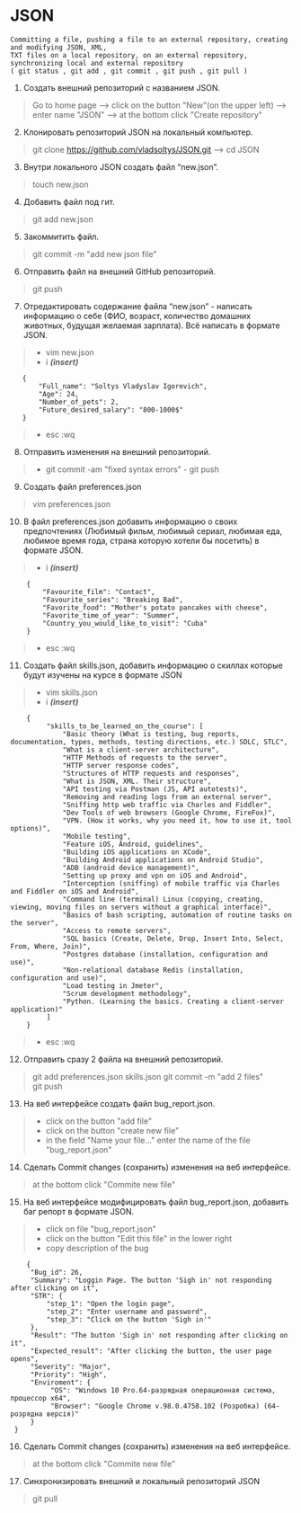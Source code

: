 # JSON
```
Committing a file, pushing a file to an external repository, creating and modifying JSON, XML, 
TXT files on a local repository, on an external repository, synchronizing local and external repository 
( git status , git add , git commit , git push , git pull )
```

1. Создать внешний репозиторий c названием JSON.
>    Go to home page --> click on the button "New"(on the upper left) --> enter name "JSON" --> at the bottom click "Create repository"    
2. Клонировать репозиторий JSON на локальный компьютер. 
>    git clone https://github.com/vladsoltys/JSON.git --> cd JSON
3. Внутри локального JSON создать файл “new.json”. 
>    touch new.json
4. Добавить файл под гит.
>    git add new.json
5. Закоммитить файл. 
>    git commit -m "add new json file"
6. Отправить файл на внешний GitHub репозиторий. 
>    git push
7. Отредактировать содержание файла “new.json” - написать информацию о себе 
     (ФИО, возраст, количество домашних животных, будущая желаемая зарплата). 
     Всё написать в формате JSON. 
>    - vim new.json  
>    - i ***(insert)***
     
       {
           "Full_name": "Soltys Vladyslav Igorevich",
           "Age": 24,
           "Number_of_pets": 2,
           "Future_desired_salary": "800-1000$"
       }
                                                                                
>    - esc :wq

 8. Отправить изменения на внешний репозиторий. 
>    - git commit -am "fixed syntax errors"
     - git push

 9. Создать файл preferences.json 
>    vim preferences.json
 10. В файл preferences.json добавить информацию о своих предпочтениях 
     (Любимый фильм, любимый сериал, любимая еда, любимое время года, страна которую хотели бы посетить) 
     в формате JSON.
>    - i ***(insert)***

        {
            "Favourite_film": "Contact",
            "Favourite_series": "Breaking Bad",
            "Favorite_food": "Mother's potato pancakes with cheese",
            "Favorite_time_of_year": "Summer",
            "Country_you_would_like_to_visit": "Cuba"
        }
        
>    - esc :wq

 11. Создать файл skills.json,
     добавить информацию о скиллах которые будут изучены на курсе в формате JSON
>    - vim skills.json
>    - i ***(insert)***
     
        {
             "skills_to_be_learned_on_the_course": [
                 "Basic theory (What is testing, bug reports, documentation, types, methods, testing directions, etc.) SDLC, STLC",
                 "What is a client-server architecture",
                 "HTTP Methods of requests to the server",
                 "HTTP server response codes",
                 "Structures of HTTP requests and responses",
                 "What is JSON, XML. Their structure",
                 "API testing via Postman (JS, API autotests)",
                 "Removing and reading logs from an external server",
                 "Sniffing http web traffic via Charles and Fiddler",
                 "Dev Tools of web browsers (Google Chrome, FireFox)",
                 "VPN. (How it works, why you need it, how to use it, tool options)",
                 "Mobile testing",
                 "Feature iOS, Android, guidelines",
                 "Building iOS applications on XCode",
                 "Building Android applications on Android Studio",
                 "ADB (android device management)",
                 "Setting up proxy and vpn on iOS and Android",
                 "Interception (sniffing) of mobile traffic via Charles and Fiddler on iOS and Android",
                 "Command line (terminal) Linux (copying, creating, viewing, moving files on servers without a graphical interface)",
                 "Basics of bash scripting, automation of routine tasks on the server",
                 "Access to remote servers",
                 "SQL basics (Create, Delete, Drop, Insert Into, Select, From, Where, Join)",
                 "Postgres database (installation, configuration and use)",
                 "Non-relational database Redis (installation, configuration and use)",
                 "Load testing in Jmeter",
                 "Scrum development methodology",
                 "Python. (Learning the basics. Creating a client-server application)"
             ]
        }

>    - esc :wq

 12. Отправить сразу 2 файла на внешний репозиторий.
>    git add preferences.json skills.json
>    git commit -m "add 2 files"  
>    git push

 13. На веб интерфейсе создать файл bug_report.json. 
>    - click on the button "add file" 
>    - click on the button "create new file" 
>    - in the field "Name your file..." enter the name of the file "bug_report.json"

 14. Сделать Commit changes (сохранить) изменения на веб интерфейсе.
>    at the bottom click "Commite new file"
 15. На веб интерфейсе модифицировать файл bug_report.json, 
     добавить баг репорт в формате JSON.
>    - click on file "bug_report.json"
>    - click on the button "Edit this file" in the lower right
>    - copy description of the bug
   
        {
         "Bug_id": 26,
         "Summary": "Loggin Page. The button 'Sigh in' not responding after clicking on it",
         "STR": {
             "step_1": "Open the login page",
             "step_2": "Enter username and password",
             "step_3": "Click on the button 'Sigh in'"
         },
         "Result": "The button 'Sigh in' not responding after clicking on it",
         "Expected_result": "After clicking the button, the user page opens",
         "Severity": "Major",
         "Priority": "High",
         "Enviroment": {
              "OS": "Windows 10 Pro.64-разрядная операционная система, процессор x64",
              "Browser": "Google Chrome v.98.0.4758.102 (Розробка) (64-розрядна версія)"
         } 
     }


 16. Сделать Commit changes (сохранить) изменения на веб интерфейсе. 
>    at the bottom click "Commite new file"
 17. Синхронизировать внешний и локальный репозиторий JSON
>    git pull
